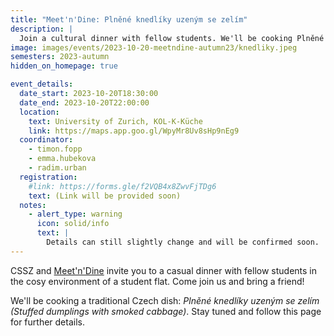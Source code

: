 ```yaml
---
title: "Meet'n'Dine: Plněné knedlíky uzeným se zelím"
description: |
  Join a cultural dinner with fellow students. We'll be cooking Plněné knedlíky uzeným se zelím, a traditional Czech dish.
image: images/events/2023-10-20-meetndine-autumn23/knedliky.jpeg
semesters: 2023-autumn
hidden_on_homepage: true

event_details:
  date_start: 2023-10-20T18:30:00
  date_end: 2023-10-20T22:00:00
  location:
    text: University of Zurich, KOL-K-Küche
    link: https://maps.app.goo.gl/WpyMr8Uv8sHp9nEg9
  coordinator:
    - timon.fopp
    - emma.hubekova
    - radim.urban
  registration:
    #link: https://forms.gle/f2VQB4x8ZwvFjTDg6
    text: (Link will be provided soon)
  notes:
    - alert_type: warning
      icon: solid/info
      text: |
        Details can still slightly change and will be confirmed soon.
---
```


CSSZ and [Meet'n'Dine](https://jjurm.notion.site/Meet-n-Dine-c0d588aaa93046fe9724599c9ee62976?pvs=4) invite you to a casual dinner with fellow students in the cosy environment of a student flat. Come join us and bring a friend!

We'll be cooking a traditional Czech dish: _Plněné knedlíky uzeným se zelím (Stuffed dumplings with smoked cabbage)_. Stay tuned and follow this page for further details.
